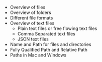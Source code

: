 * Overview of files
* Overview of folders
* Different file formats
* Overview of text files
  * Plain text files or free flowing text files
  * Comma Separated text files
  * JSON text files
* Name and Path for files and directories
* Fully Qualified Path and Relative Path
* Paths in Mac and Windows
